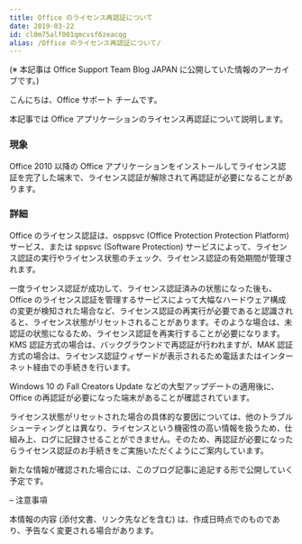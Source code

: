 ```yaml
---
title: Office のライセンス再認証について
date: 2019-03-22
id: cl0m75alf001qmcvsf6zeacqg
alias: /Office のライセンス再認証について/
---
```


(※ 本記事は Office Support Team Blog JAPAN に公開していた情報のアーカイブです。)

こんにちは、Office サポート チームです。

本記事では Office アプリケーションのライセンス再認証について説明します。

### 現象

Office 2010 以降の Office アプリケーションをインストールしてライセンス認証を完了した端末で、ライセンス認証が解除されて再認証が必要になることがあります。

### 詳細

Office のライセンス認証は、osppsvc (Office Protection Protection Platform) サービス、または sppsvc (Software Protection) サービスによって、ライセンス認証の実行やライセンス状態のチェック、ライセンス認証の有効期間が管理されます。

一度ライセンス認証が成功して、ライセンス認証済みの状態になった後も、Office のライセンス認証を管理するサービスによって大幅なハードウェア構成の変更が検知された場合など、ライセンス認証の再実行が必要であると認識されると、ライセンス状態がリセットされることがあります。そのような場合は、未認証の状態になるため、ライセンス認証を再実行することが必要になります。KMS 認証方式の場合は、バックグラウンドで再認証が行われますが、MAK 認証方式の場合は、ライセンス認証ウィザードが表示されるため電話またはインターネット経由での手続きを行います。

Windows 10 の Fall Creators Update などの大型アップデートの適用後に、Office の再認証が必要になった端末があることが確認されています。

ライセンス状態がリセットされた場合の具体的な要因については、他のトラブルシューティングとは異なり、ライセンスという機密性の高い情報を扱うため、仕組み上、ログに記録させることができません。そのため、再認証が必要になったらライセンス認証のお手続きをご実施いただくようにご案内しています。

新たな情報が確認された場合には、このブログ記事に追記する形で公開していく予定です。

– 注意事項

本情報の内容 (添付文書、リンク先などを含む) は、作成日時点でのものであり、予告なく変更される場合があります。